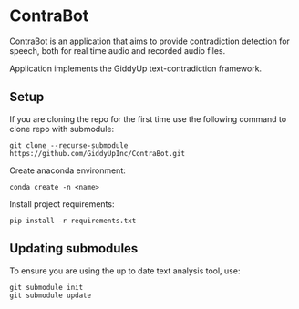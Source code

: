# ContraBot
 ContraBot is an application that aims to provide contradiction detection for speech, both for real time audio and recorded audio files.
 
 Application implements the GiddyUp text-contradiction framework.

## Setup
 If you are cloning the repo for the first time use the following command to clone repo with submodule:

 `git clone --recurse-submodule https://github.com/GiddyUpInc/ContraBot.git`

 Create anaconda environment:

 `conda create -n <name>`

 Install project requirements:
 
 `pip install -r requirements.txt`

## Updating submodules
 To ensure you are using the up to date text analysis tool, use:
 ```
 git submodule init
 git submodule update
 ```
 